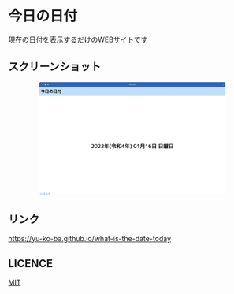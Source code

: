 # 今日の日付
現在の日付を表示するだけのWEBサイトです

## スクリーンショット
<div align='center'>
  <img src='https://raw.githubusercontent.com/yu-ko-ba/what-is-the-date-today/main/screenshot.png' width=75%>
</div>

## リンク
https://yu-ko-ba.github.io/what-is-the-date-today

## LICENCE
[MIT](https://raw.githubusercontent.com/yu-ko-ba/what-is-the-date-today/main/LICENSE)
